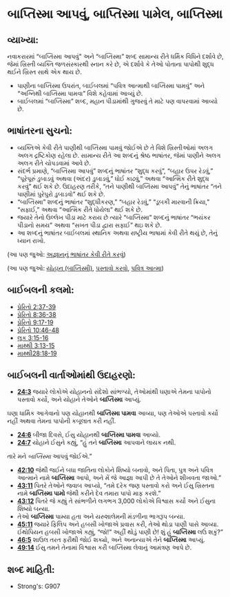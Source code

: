 # બાપ્તિસ્મા આપવું, બાપ્તિસ્મા પામેલ, બાપ્તિસ્મા 

## વ્યાખ્યા: 

નવાકરારમાં “બાપ્તિસ્મા આપવું” અને “બાપ્તિસ્મા” શબ્દ સામાન્ય રીતે ધર્મિક વિધિને દર્શાવે છે, જેમાં ખ્રિસ્તી વ્યક્તિ જળસંસ્કારથી સ્નાન કરે છે, એ દર્શાવે કે તેઓ પોતાના પાપોથી શુદ્ધ થઈને ખ્રિસ્ત સાથે એક થાય છે.

* પાણીના બાપ્તિસ્મા ઉપરાંત, બાઈબલમાં “પવિત્ર આત્માથી બાપ્તિસ્મા પામવું” અને “અગ્નિથી બાપ્તિસ્મા પામવા” વિશે કહેવામાં આવ્યું છે.
* બાઈબલમાં “બાપ્તિસ્મા” શબ્દ, મહાન પીડામાંથી ગુજરવું તે માટે પણ વાપરવામાં આવ્યો છે.

## ભાષાંતરના સુચનો: 

* વ્યક્તિએ કેવી રીતે પાણીથી બાપ્તિસ્મા પામવું જોઈએ છે તે વિશે ખ્રિસ્તીઓમાં અલગ અલગ દ્રષ્ટિકોણ રહેલા છે. સામાન્ય રીતે આ શબ્દનું શ્રેષ્ઠ ભાષાંતર, જેમાં પાણીને અલગ અલગ રીતે ચોપડવામાં આવે છે.
* સંદર્ભ પ્રમાણે, “બાપ્તિસ્મા આપવું” શબ્દનું ભાષાંતર “શુદ્ધ કરવું”, “બહાર ઉપર રેડવું,” “પૂરેપૂરું ડુબાડવું અથવા (અંદર) ડુબાડવું,” ધોઈ કાઢવું,” અથવા “આત્મિક રીતે શુદ્ધ કરવું” થઈ શકે છે. ઉદાહરણ તરીકે, “તને પાણીથી બાપ્તિસ્મા આપવું” તેનું ભાષાંતર “તને પાણીમાં પુરેપુરો ડુબાડવો” થઈ શકે છે.
* “બાપ્તિસ્મા” શબ્દનું ભાષાંતર “શુદ્ધીકરણ,” “બહાર રેડવું,” “ડૂબકી મારવાની ક્રિયા,” “સફાઈ,” અથવા “આત્મિક રીતે ધોયેલા” થઈ શકે છે.
* જયારે તેનો ઉલ્લેખ પીડા માટે કરાય છે ત્યારે “બાપ્તિસ્મા” શબ્દનું ભાષાંતર “ભયંકર પીડાનો સમય” અથવા “સખત પીડા દ્વારા સફાઈ” થઇ શકે છે.
* આ શબ્દનું ભાષાંતર બાઈબલમાં સ્થાનિક અથવા રાષ્ટ્રીય ભાષામાં કેવી રીતે થયું છે, તેનું ધ્યાન રાખો.

(આ પણ જુઓ: [અજ્ઞાનનું ભાષાંતર કેવી રીતે કરવું](rc://gu/ta/man/translate/translate-unknown))

(આ પણ જુઓ: [યોહાન (બાપ્તિસ્મી)](../names/johnthebaptist.md), [પસ્તાવો કરવો](../kt/repent.md), [પવિત્ર આત્મા](../kt/holyspirit.md))

## બાઈબલની કલમો: 

* [પ્રેરિતો 2:37-39](rc://gu/tn/help/act/02/37)
* [પ્રેરિતો 8:36-38](rc://gu/tn/help/act/08/36)
* [પ્રેરિતો 9:17-19](rc://gu/tn/help/act/09/17)
* [પ્રેરિતો 10:46-48](rc://gu/tn/help/act/10/46)
* [લૂક 3:15-16](rc://gu/tn/help/luk/03/15)
* [માથ્થી 3:13-15](rc://gu/tn/help/mat/03/13)
* [માથ્થી28:18-19](rc://gu/tn/help/mat/28/18)

## બાઈબલની વાર્તાઓમાંથી ઉદાહરણો: 

* __[24:3](rc://gu/tn/help/obs/24/03)__ જયારે લોકોએ યોહાનનો સંદેશો સાંભળ્યો, તેઓમાંથી ઘણાએ તેમના પાપોનો પસ્તાવો કર્યો, અને યોહાને તેઓને  __બાપ્તિસ્મા__ આપ્યું.

ઘણા ધાર્મિક આગેવાનો પણ યોહાનથી __બાપ્તિસ્મા પામવા__ આવ્યા, પણ તેઓએ પસ્તાવો કર્યો નહીં અથવા તેમના પાપોની કબૂલાત કરી નહીં.

* __[24:6](rc://gu/tn/help/obs/24/06)__ બીજા દિવસે, ઈસુ યોહાનથી __બાપ્તિસ્મા પામવા__ આવ્યો.
* __[24:7](rc://gu/tn/help/obs/24/07)__ યોહાને ઈસુને કહ્યું, “હું તને __બાપ્તિસ્મા__ આપવાને લાયક નથી.

તારે મને _બાપ્તિસ્મા_ આપવું જોઈએ.”

* __[42:10](rc://gu/tn/help/obs/42/10)__ જેથી જઈને બધા જાતિના લોકોને શિષ્યો બનાવો, અને પિતા, પુત્ર અને પવિત્ર આત્માને નામે __બાપ્તિસ્મા__ આપો, અને મેં જે આજ્ઞા આપી છે તે તેઓને શીખવતા જાઓ.”
* __[43:11](rc://gu/tn/help/obs/43/11)__ પિતરે તેઓને જવાબ આપ્યો, “તમે દરેક જણ પસ્તાવો કરો અને ઈસુ ખ્રિસ્તના નામે __બાપ્તિસ્મા પામો__ જેથી કરીને દેવ તમારા પાપો માફ કરશે.”
* __[43:12](rc://gu/tn/help/obs/43/12)__ પિતરે જે કહ્યું તે સાંભળીને લગભગ 3,000 લોકોએ વિશ્વાસ કર્યો અને ઈસુના શિષ્યો બન્યા.
* તેઓ __બાપ્તિસ્મા__ પામ્યા હતા અને યરુશાલેમની મંડળીના ભાગરૂપ બન્યા.
* __[45:11](rc://gu/tn/help/obs/45/11)__ જયારે ફિલિપ અને હબસી ખોજાએ પ્રવાસ કરી, તેઓ થોડા પાણી પાસે આવ્યા. ઈથોપિયન હબસી ખોજાએ કહ્યું, “જો!” અહીં થોડું પાણી છે! શું હું __બાપ્તિસ્મા__ લઉં શકું?”
* __[46:5](rc://gu/tn/help/obs/46/05)__ શાઉલ તરત ફરીથી જોઈ શક્યો, અને અનાન્યાએ તેને __બાપ્તિસ્મા__ આપ્યું.
* __[49:14](rc://gu/tn/help/obs/49/14)__ ઈસુ તમને તેનામાં વિશ્વાસ કરી બાપ્તિસ્મા લેવાનું આમંત્રણ આપે છે.

## શબ્દ માહિતી: 

* Strong's: G907
